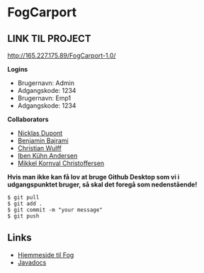 # FogCarport

## LINK TIL PROJECT
http://165.227.175.89/FogCarport-1.0/

**Logins**
- Brugernavn: Admin
- Adgangskode: 1234
- Brugernavn: Emp1
- Adgangskode: 1234


**Collaborators**
- [Nicklas Dupont](https://github.com/TheDanishWonder)
- [Benjamin Bajrami](https://github.com/Aeydin24)
- [Christian Wulff](https://github.com/cwulfftorn)
- [Iben Kühn Andersen](https://github.com/IbenKAndersen)
- [Mikkel Kornval Christoffersen](https://github.com/Kornvalles)

**Hvis man ikke kan få lov at bruge Github Desktop som vi i udgangspunktet bruger, så skal det foregå som nedenstående!**
```
$ git pull
$ git add .
$ git commit -m "your message"
$ git push
```


## Links
- [Hjemmeside til Fog](https://www.johannesfog.dk/byggecenter/landingpages/carporte/)
- [Javadocs](https://kornvalles.github.io/FogCarport/apidocs/)
